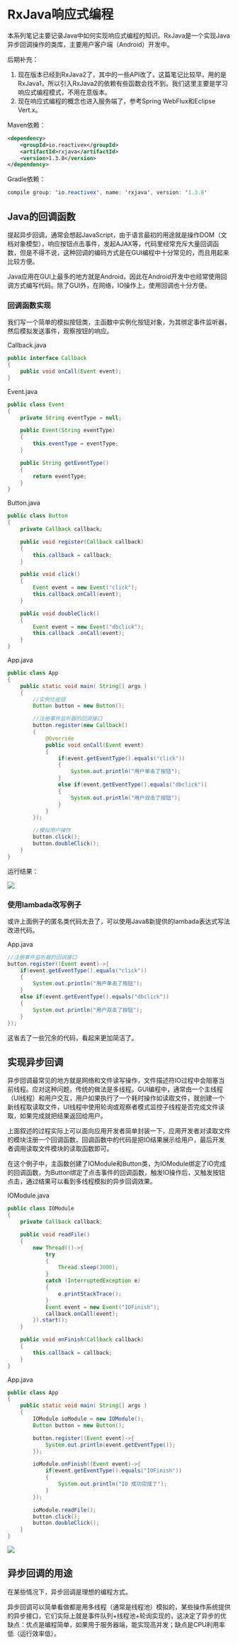 # RxJava响应式编程

本系列笔记主要记录Java中如何实现响应式编程的知识。RxJava是一个实现Java异步回调操作的类库，主要用户客户端（Android）开发中。

后期补充：

1. 现在版本已经到RxJava2了，其中的一些API改了，这篇笔记比较早，用的是RxJava1，所以引入RxJava2的依赖有些函数会找不到。我们这里主要是学习响应式编程模式，不用在意版本。
2. 现在响应式编程的概念也进入服务端了，参考Spring WebFlux和Eclipse Vert.x。

Maven依赖：
```xml
<dependency>
	<groupId>io.reactivex</groupId>
	<artifactId>rxjava</artifactId>
	<version>1.3.8</version>
</dependency>
```

Gradle依赖：
```java
compile group: 'io.reactivex', name: 'rxjava', version: '1.3.8'
```

## Java的回调函数

提起异步回调，通常会想起JavaScript，由于语言最初的用途就是操作DOM（文档对象模型），响应按钮点击事件，发起AJAX等，代码里经常充斥大量回调函数，但是不得不说，这种回调的编码方式是在GUI编程中十分常见的，而且用起来比较方便。

Java应用在GUI上最多的地方就是Android，因此在Android开发中也经常使用回调方式编写代码。除了GUI外，在网络，IO操作上，使用回调也十分方便。

### 回调函数实现

我们写一个简单的模拟按钮类，主函数中实例化按钮对象，为其绑定事件监听器，然后模拟发送事件，观察按钮的响应。

Callback.java
```java
public interface Callback
{
	public void onCall(Event event);
}
```

Event.java
```java
public class Event
{
	private String eventType = null;

	public Event(String eventType)
	{
		this.eventType = eventType;
	}

	public String getEventType()
	{
		return eventType;
	}
}
```

Button.java
```java
public class Button
{
	private Callback callback;

	public void register(Callback callback)
	{
		this.callback = callback;
	}

	public void click()
	{
		Event event = new Event("click");
		this.callback.onCall(event);
	}

	public void doubleClick()
	{
		Event event = new Event("dbclick");
		this.callback .onCall(event);
	}
}
```

App.java
```java
public class App
{
    public static void main( String[] args )
    {
        //实例化按钮
        Button button = new Button();

        //注册事件监听器的回调接口
        button.register(new Callback()
        {
            @Override
            public void onCall(Event event)
            {
                if(event.getEventType().equals("click"))
                {
	                System.out.println("用户单击了按钮");
                }
                else if(event.getEventType().equals("dbclick"))
                {
	                System.out.println("用户双击了按钮");
                }
            }
        });

        //模拟用户操作
        button.click();
        button.doubleClick();
    }
}
```

运行结果：

![](res/1.png)

### 使用lambada改写例子

或许上面例子的匿名类代码太丑了，可以使用Java8新提供的lambada表达式写法改进代码。

App.java
```java
//注册事件监听器的回调接口
button.register((Event event)->{
    if(event.getEventType().equals("click"))
    {
        System.out.println("用户单击了按钮");
    }
    else if(event.getEventType().equals("dbclick"))
    {
        System.out.println("用户双击了按钮");
    }
});
```

这省去了一些冗余的代码，看起来更加简洁了。

## 实现异步回调

异步回调最常见的地方就是网络和文件读写操作，文件描述符IO过程中会阻塞当前线程。应对这种问题，传统的做法是多线程。GUI编程中，通常由一个主线程（UI线程）和用户交互，用户如果执行了一个耗时操作如读取文件，就创建一个新线程取读取文件，UI线程中使用轮询或观察者模式监控子线程是否完成文件读取，如果完成就把结果返回给用户。

上面叙述的过程实际上可以面向应用开发者简单封装一下，应用开发者对读取文件的模块注册一个回调函数，回调函数中的代码是把IO结果展示给用户，最后开发者调用读取文件模块的读取函数即可。

在这个例子中，主函数创建了IOModule和Button类，为IOModule绑定了IO完成的回调函数，为Button绑定了点击事件的回调函数，触发IO操作后，又触发按钮点击，通过结果可以看到多线程模拟的异步回调效果。

IOModule.java
```java
public class IOModule
{
	private Callback callback;

	public void readFile()
	{
		new Thread(()->{
			try
			{
				Thread.sleep(3000);
			}
			catch (InterruptedException e)
			{
				e.printStackTrace();
			}
			Event event = new Event("IOFinish");
			callback.onCall(event);
		}).start();
	}

	public void onFinish(Callback callback)
	{
		this.callback = callback;
	}
}
```

App.java
```java
public class App
{
    public static void main( String[] args )
    {
		IOModule ioModule = new IOModule();
		Button button = new Button();

		button.register((Event event)->{
			System.out.println(event.getEventType());
		});

		ioModule.onFinish((Event event)->{
			if(event.getEventType().equals("IOFinish"))
			{
				System.out.println("IO 成功完成了");
			}
		});

		ioModule.readFile();
		button.click();
		button.doubleClick();
    }
}
```

![](res/2.png)

## 异步回调的用途

在某些情况下，异步回调是理想的编程方式。

异步回调可以简单看做都是用多线程（通常是线程池）模拟的，某些操作系统提供的异步接口，它们实际上就是事件队列+线程池+轮询实现的，这决定了异步的优缺点：优点是编程简单，如果用于服务器端，能实现高并发；缺点是CPU利用率低（运行效率低）。

